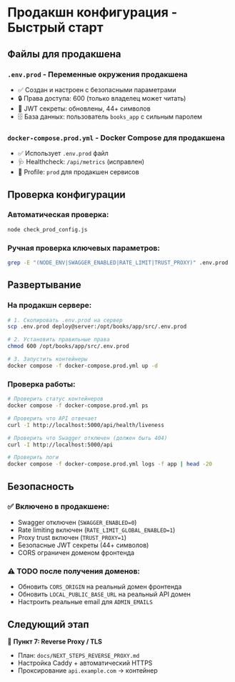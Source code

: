 # Продакшн конфигурация - Быстрый старт

## Файлы для продакшена

### `.env.prod` - Переменные окружения продакшена

- ✅ Создан и настроен с безопасными параметрами
- 🔒 Права доступа: 600 (только владелец может читать)
- 🔑 JWT секреты: обновлены, 44+ символов
- 🗄️ База данных: пользователь `books_app` с сильным паролем

### `docker-compose.prod.yml` - Docker Compose для продакшена

- ✅ Использует `.env.prod` файл
- 🩺 Healthcheck: `/api/metrics` (исправлен)
- 🐳 Profile: `prod` для продакшен сервисов

## Проверка конфигурации

### Автоматическая проверка:

```bash
node check_prod_config.js
```

### Ручная проверка ключевых параметров:

```bash
grep -E "(NODE_ENV|SWAGGER_ENABLED|RATE_LIMIT|TRUST_PROXY)" .env.prod
```

## Развертывание

### На продакшн сервере:

```bash
# 1. Скопировать .env.prod на сервер
scp .env.prod deploy@server:/opt/books/app/src/.env.prod

# 2. Установить правильные права
chmod 600 /opt/books/app/src/.env.prod

# 3. Запустить контейнеры
docker compose -f docker-compose.prod.yml up -d
```

### Проверка работы:

```bash
# Проверить статус контейнеров
docker compose -f docker-compose.prod.yml ps

# Проверить что API отвечает
curl -I http://localhost:5000/api/health/liveness

# Проверить что Swagger отключен (должен быть 404)
curl -I http://localhost:5000/api

# Проверить логи
docker compose -f docker-compose.prod.yml logs -f app | head -20
```

## Безопасность

### ✅ Включено в продакшене:

- Swagger отключен (`SWAGGER_ENABLED=0`)
- Rate limiting включен (`RATE_LIMIT_GLOBAL_ENABLED=1`)
- Proxy trust включен (`TRUST_PROXY=1`)
- Безопасные JWT секреты (44+ символов)
- CORS ограничен доменом фронтенда

### ⚠️ TODO после получения доменов:

- Обновить `CORS_ORIGIN` на реальный домен фронтенда
- Обновить `LOCAL_PUBLIC_BASE_URL` на реальный API домен
- Настроить реальные email для `ADMIN_EMAILS`

## Следующий этап

🚀 **Пункт 7: Reverse Proxy / TLS**

- План: `docs/NEXT_STEPS_REVERSE_PROXY.md`
- Настройка Caddy + автоматический HTTPS
- Проксирование `api.example.com` → контейнер
